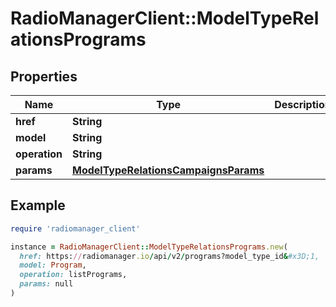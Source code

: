 # RadioManagerClient::ModelTypeRelationsPrograms

## Properties

| Name | Type | Description | Notes |
| ---- | ---- | ----------- | ----- |
| **href** | **String** |  | [optional] |
| **model** | **String** |  | [optional] |
| **operation** | **String** |  | [optional] |
| **params** | [**ModelTypeRelationsCampaignsParams**](ModelTypeRelationsCampaignsParams.md) |  | [optional] |

## Example

```ruby
require 'radiomanager_client'

instance = RadioManagerClient::ModelTypeRelationsPrograms.new(
  href: https://radiomanager.io/api/v2/programs?model_type_id&#x3D;1,
  model: Program,
  operation: listPrograms,
  params: null
)
```

